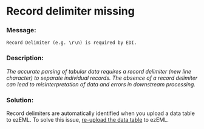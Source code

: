 # Record delimiter missing

### Message:

```
Record Delimiter (e.g. \r\n) is required by EDI.
```

### Description:

_The accurate parsing of tabular data requires a record delimiter (new line character) to separate individual records. The absence of a record delimiter can lead to misinterpretation of data and errors in downstream processing._

### Solution:

Record delimiters are automatically identified when you upload a data table to ezEML. To solve this issue, [re-upload the data table](https://ezeml.edirepository.org/static/user_guide/re-uploading_data_tables.pdf?version=2024.10.30) to ezEML.

